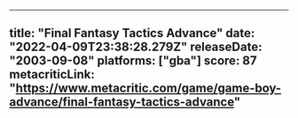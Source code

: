 
---
title: "Final Fantasy Tactics Advance"
date: "2022-04-09T23:38:28.279Z"
releaseDate: "2003-09-08"
platforms: ["gba"]
score: 87
metacriticLink: "https://www.metacritic.com/game/game-boy-advance/final-fantasy-tactics-advance"
---
